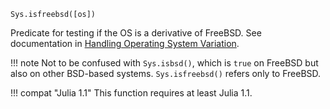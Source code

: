 ```
Sys.isfreebsd([os])
```

Predicate for testing if the OS is a derivative of FreeBSD. See documentation in [Handling Operating System Variation](@ref).

!!! note
    Not to be confused with `Sys.isbsd()`, which is `true` on FreeBSD but also on other BSD-based systems. `Sys.isfreebsd()` refers only to FreeBSD.


!!! compat "Julia 1.1"
    This function requires at least Julia 1.1.

